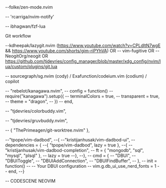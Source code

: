 --folke/zen-mode.nvim

-- 'rcarriga/nvim-notify'

-- ibhagwan/fzf-lua

Git workflow

--kdheepak/lazygit.nvim (https://www.youtube.com/watch?v=CPLdltN7wgE && https://www.youtube.com/shorts/gim-riPYhVA)
OR
-- vim-fugitive
OR
-- NeogitOrg/neogit
OR
https://github.com/tjdevries/config_manager/blob/master/xdg_config/nvim/lua/custom/plugins/git.lua

-- sourcegraph/sg.nvim (cody) / Exafunction/codeium.vim (codium) / copilot

-- "rebelot/kanagawa.nvim",
-- config = function()
-- require("kanagawa").setup({
-- terminalColors = true,
-- transparent = true,
-- theme = "dragon",
-- })
-- end,

-- "tjdevries/colorbuddy.vim",

-- "tjdevries/gruvbuddy.nvim",

-- { "ThePrimeagen/git-worktree.nvim" },

--"tpope/vim-dadbod",
--{
--"kristijanhusak/vim-dadbod-ui",
--dependencies = {
--{ "tpope/vim-dadbod", lazy = true },
--{
-- "kristijanhusak/vim-dadbod-completion",
-- ft = { "mongodb", "sql", "mysql", "plsql" },
-- lazy = true
--},
--},
-- cmd = {
-- "DBUI",
-- "DBUIToggle",
-- "DBUIAddConnection",
-- "DBUIFindBuffer",
-- },
-- init = function()
-- -- Your DBUI configuration
-- vim.g.db_ui_use_nerd_fonts = 1
-- end,
--}

-- CODESCENE NEOVIM

